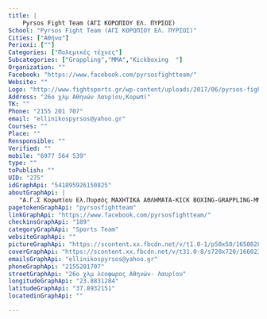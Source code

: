 ```yaml
---
title: |
    Pyrsos Fight Team (ΑΓΣ ΚΟΡΩΠΙΟΥ ΕΛ. ΠΥΡΣΟΣ)
School: "Pyrsos Fight Team (ΑΓΣ ΚΟΡΩΠΙΟΥ ΕΛ. ΠΥΡΣΟΣ)"
Cities: ["Αθήνα"]
Perioxi: [""]
Categories: ["Πολεμικές τέχνες"]
Subcategories: ["Grappling","MMA","Kickboxing  "]
Organization: ""
Facebook: "https://www.facebook.com/pyrsosfightteam/"
Website: ""
Logo: "http://www.fightsports.gr/wp-content/uploads/2017/06/pyrsos-fight-team-logo.jpg"
Address: "26ο χλμ Αθηνών Λαυρίου,Κορωπί"
TK: ""
Phone: "2155 201 707"
email: "ellinikospyrsos@yahoo.gr"
Courses: ""
Place: ""
Rensponsible: ""
Verified: ""
mobile: "6977 564 539"
type: ""
toPublish: ""
UID: "275"
idGraphApi: "541895926150825"
aboutGraphApi: | 
   "Α.Γ.Σ Κορωπίου Ελ.Πυρσός ΜΑΧΗΤΙΚΑ ΑΘΛΗΜΑΤΑ-KICK BOXING-GRAPPLING-MMA"
pagetokenGraphApi: "pyrsosfightteam"
linkGraphApi: "https://www.facebook.com/pyrsosfightteam/"
checkinsGraphApi: "189"
categoryGraphApi: "Sports Team"
websiteGraphApi: ""
pictureGraphApi: "https://scontent.xx.fbcdn.net/v/t1.0-1/p50x50/16508283_543365396003878_2724054600561104037_n.jpg?oh=3c1aece15f1dca2b891aaedc346c0216&amp;oe=5B09AB7B"
coverGraphApi: "https://scontent.xx.fbcdn.net/v/t31.0-8/s720x720/16602301_543378722669212_1836821498512803795_o.jpg?oh=229c3c9da49ae8fb79123f9a2f8fe023&amp;oe=5B01E7DE"
emailsGraphApi: "ellinikospyrsos@yahoo.gr"
phoneGraphApi: "2155201707"
streetGraphApi: "26ο χλμ λεοφωρος Αθηνών- Λαυρίου"
longitudeGraphApi: "23.8831284"
latitudeGraphApi: "37.8932151"
locatedinGraphApi: ""

---
```




